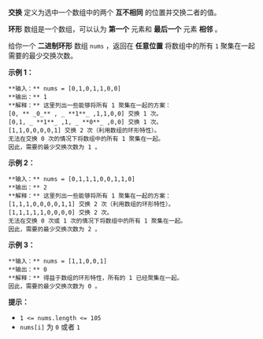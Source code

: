 **交换** 定义为选中一个数组中的两个 **互不相同** 的位置并交换二者的值。

**环形** 数组是一个数组，可以认为 **第一个** 元素和 **最后一个** 元素 **相邻** 。

给你一个 **二进制环形** 数组 `nums` ，返回在 **任意位置** 将数组中的所有 `1` 聚集在一起需要的最少交换次数。



**示例 1：**

    
    
    **输入：** nums = [0,1,0,1,1,0,0]
    **输出：** 1
    **解释：** 这里列出一些能够将所有 1 聚集在一起的方案：
    [0, ** _0_** , _ **1**_ ,1,1,0,0] 交换 1 次。
    [0,1, _ **1**_ ,1, _ **0**_ ,0,0] 交换 1 次。
    [1,1,0,0,0,0,1] 交换 2 次（利用数组的环形特性）。
    无法在交换 0 次的情况下将数组中的所有 1 聚集在一起。
    因此，需要的最少交换次数为 1 。
    

**示例 2：**

    
    
    **输入：** nums = [0,1,1,1,0,0,1,1,0]
    **输出：** 2
    **解释：** 这里列出一些能够将所有 1 聚集在一起的方案：
    [1,1,1,0,0,0,0,1,1] 交换 2 次（利用数组的环形特性）。
    [1,1,1,1,1,0,0,0,0] 交换 2 次。
    无法在交换 0 次或 1 次的情况下将数组中的所有 1 聚集在一起。
    因此，需要的最少交换次数为 2 。
    

**示例 3：**

    
    
    **输入：** nums = [1,1,0,0,1]
    **输出：** 0
    **解释：** 得益于数组的环形特性，所有的 1 已经聚集在一起。
    因此，需要的最少交换次数为 0 。



**提示：**

  * `1 <= nums.length <= 105`
  * `nums[i]` 为 `0` 或者 `1`

